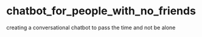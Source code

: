 # chatbot_for_people_with_no_friends
 creating a conversational chatbot to pass the time and not be alone
